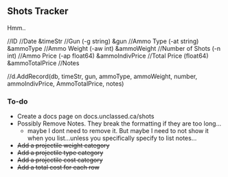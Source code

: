 ## Shots Tracker

Hmm..


//ID 
//Date &timeStr
//Gun (-g string) &gun
//Ammo Type (-at string) &ammoType
//Ammo Weight (-aw int) &ammoWeight
//Number of Shots (-n int)
//Ammo Price (-ap float64) &ammoIndivPrice
//Total Price (float64) &ammoTotalPrice
//Notes

//d.AddRecord(db, timeStr, gun, ammoType, ammoWeight, number, ammoIndivPrice, AmmoTotalPrice, notes)

### To-do
- Create a docs page on docs.unclassed.ca/shots
- Possibly Remove Notes. They break the formatting if they are too long...
  - maybe I dont need to remove it. But maybe I need to not show it when you list...unless you specifically specify to list notes...
- ~~Add a projectile weight category~~
- ~~Add a projectile type category~~
- ~~Add a projectile cost category~~
- ~~Add a total cost for each row~~
